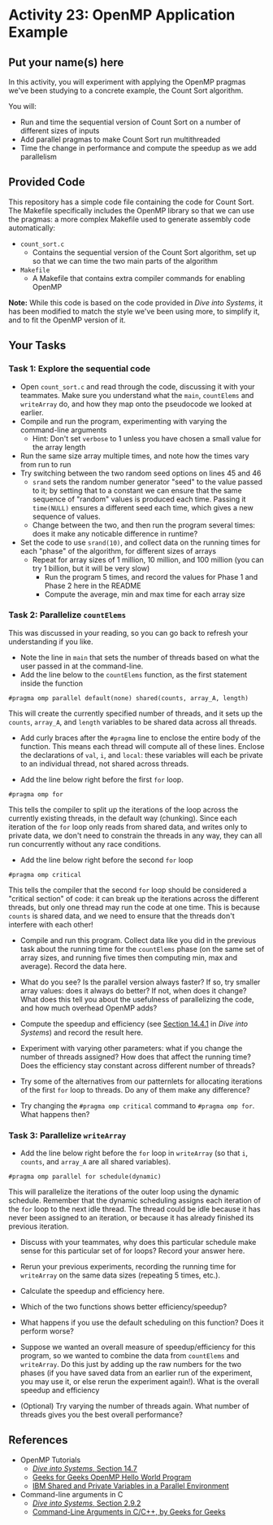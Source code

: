 # Activity 23: OpenMP Application Example
## Put your name(s) here

In this activity, you will experiment with applying the OpenMP pragmas we've been studying
to a concrete example, the Count Sort algorithm.

You will:
- Run and time the sequential version of Count Sort on a number of different sizes of inputs
- Add parallel pragmas to make Count Sort run multithreaded
- Time the change in performance and compute the speedup as we add parallelism

## Provided Code

This repository has a simple code file containing the code for Count Sort. The
Makefile specifically includes the OpenMP library so that we can use the pragmas:
a more complex Makefile used to generate assembly code automatically:
- `count_sort.c`
    - Contains the sequential version of the Count Sort algorithm, set up so that
    we can time the two main parts of the algorithm 
- `Makefile`
    - A Makefile that contains extra compiler commands for enabling OpenMP

**Note:** While this code is based on the code provided in _Dive into Systems_, it
has been modified to match the style we've been using more, to simplify it, and
to fit the OpenMP version of it. 

## Your Tasks

### Task 1: Explore the sequential code

- Open `count_sort.c` and read through the code, discussing it with your teammates.
Make sure you understand what the `main`, `countElems` and `writeArray` do, and how
they map onto the pseudocode we looked at earlier.
- Compile and run the program, experimenting with varying the command-line arguments
    - Hint: Don't set `verbose` to 1 unless you have chosen a small value for the array length
- Run the same size array multiple times, and note how the times vary from run to run
- Try switching between the two random seed options on lines 45 and 46
    - `srand` sets the random number generator "seed" to the value passed to it; by
    setting that to a constant we can ensure that the same sequence of "random" values
    is produced each time. Passing it `time(NULL)` ensures a different seed each time,
    which gives a new sequence of values.
    - Change between the two, and then run the program several times: does it make any
    noticable difference in runtime?
- Set the code to use `srand(10)`, and collect data on the running times for each "phase" of the algorithm, for different sizes of arrays
    - Repeat for array sizes of 1 million, 10 million, and 100 million (you can try 1 billion, but it will be very slow)
        - Run the program 5 times, and record the values for Phase 1 and Phase 2 here
        in the README
        - Compute the average, min and max time for each array size

### Task 2: Parallelize `countElems`

This was discussed in your reading, so you can go back to refresh your understanding if you like.

- Note the line in `main` that sets the number of threads based on what the user passed in at the command-line. 
- Add the line below to the `countElems` function, as the first statement inside the function

`#pragma omp parallel default(none) shared(counts, array_A, length)`

This will create the currently specified number of threads, and it sets up the `counts`,
`array_A`, and `length` variables to be shared data across all threads.

- Add curly braces after the `#pragma` line to enclose the entire body of the
function. This means each thread will compute all of these lines. Enclose the declarations of `val`, `i`, and `local`: these variables will each be private to
an individual thread, not shared across threads.

- Add the line below right before the first `for` loop.

`#pragma omp for`

This tells the compiler to split up the iterations of the loop across the currently existing threads, in the default way (chunking). Since each iteration of the `for` loop only reads from shared data, and writes only to private data, we don't need to constrain the threads in any way, they can all run concurrently without any race conditions.

- Add the line below right before the second `for` loop

`#pragma omp critical`

This tells the compiler that the second `for` loop should be considered a "critical section" of code: it can break up the iterations across the different threads, but only one thread may run the code at one time. This is because `counts` is shared data, and
we need to ensure that the threads don't interfere with each other!

- Compile and run this program. Collect data like you did in the previous task about the running time for the `countElems` phase (on the same set of array sizes, and running five times then computing min, max and average). Record the data here.

- What do you see? Is the parallel version always faster? If so, try smaller array values: does it always do better? If not, when does it change? What does this tell you about the usefulness of parallelizing the code, and how much overhead OpenMP adds?

- Compute the speedup and efficiency (see [Section 14.4.1](https://diveintosystems.org/book/C14-SharedMemory/performance_basics.html#_speedup) in _Dive into Systems_) and record the result here.

- Experiment with varying other parameters: what if you change the number of threads assigned? How does that affect the running time? Does the efficiency stay constant across different number of threads?

- Try some of the alternatives from our patternlets for allocating iterations of the first `for` loop to threads. Do any of them make any difference?

- Try changing the `#pragma omp critical` command to `#pragma omp for`. What happens then?

### Task 3: Parallelize `writeArray`

- Add the line below right before the `for` loop in `writeArray` (so that `i`, `counts`, and `array_A` are all shared variables).

`#pragma omp parallel for schedule(dynamic)`

This will parallelize the iterations of the outer loop using the dynamic schedule. 
Remember that the dynamic scheduling assigns each iteration of the `for` loop to the next
idle thread. The thread could be idle because it has never been assigned to an iteration,
or because it has already finished its previous iteration.

- Discuss with your teammates, why does this particular schedule make sense for this particular set of for loops? Record your answer here.

- Rerun your previous experiments, recording the running time for `writeArray` on the
same data sizes (repeating 5 times, etc.). 

- Calculate the speedup and efficiency here.

- Which of the two functions shows better efficiency/speedup?

- What happens if you use the default scheduling on this function? Does it perform worse?

- Suppose we wanted an overall measure of speedup/efficiency for this program, so we
wanted to combine the data from `countElems` and `writeArray`. Do this just by adding
up the raw numbers for the two phases (if you have saved data from an earlier run of
the experiment, you may use it, or else rerun the experiment again!). What is the overall
speedup and efficiency

- (Optional) Try varying the number of threads again. What number of threads gives you
the best overall performance?

## References

- OpenMP Tutorials
    - [_Dive into Systems_, Section 14.7](https://diveintosystems.org/book/C14-SharedMemory/openmp.html)
    - [Geeks for Geeks OpenMP Hello World Program](https://www.geeksforgeeks.org/openmp-hello-world-program/)
    - [IBM Shared and Private Variables in a Parallel Environment](https://www.ibm.com/docs/en/zos/2.2.0?topic=programs-shared-private-variables-in-parallel-environment)
- Command-line arguments in C
    - [*Dive into Systems*, Section 2.9.2](https://diveintosystems.org/book/C2-C_depth/advanced_cmd_line_args.html#_c_cmd_line_args_)
    - [Command-Line Arguments in C/C++, by Geeks for Geeks](https://www.geeksforgeeks.org/command-line-arguments-in-c-cpp/)
